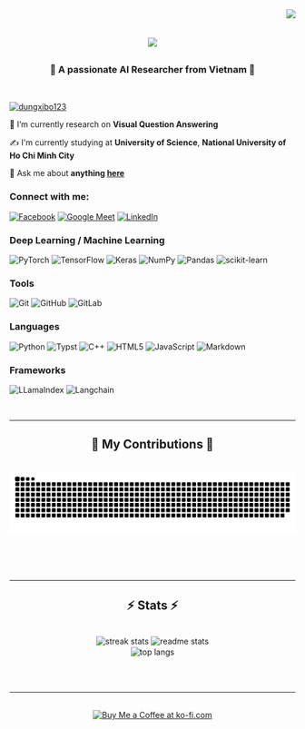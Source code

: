 <img align="right" src="https://visitor-badge.laobi.icu/badge?page_id=Namronaldo08102004.Namronaldo08102004" />

<h1 align="center">
    <img src="https://readme-typing-svg.herokuapp.com/?font=Righteous&size=35&center=true&vCenter=true&width=500&height=70&duration=4000&lines=Hello+everyone!+%F0%9F%91%8B;+I'm+Doan+Dang+Phuong+Nam;Glad+to+meet+you!" />
</h1>

<h3 align="center"> 💪 A passionate AI Researcher from Vietnam 💪</h3>

<br/>

<p align="left"> <a href="https://github.com/ryo-ma/github-profile-trophy"><img src="https://github-profile-trophy.vercel.app/?username=dungxibo123&no-bg=true&theme=radical&margin-w=15&margin-h=15&row=1&column=7" alt="dungxibo123" /></a> </p>
 
🔭 I’m currently research on **Visual Question Answering**

✍️ I'm currently studying at **University of Science**, **National University of Ho Chi Minh City**

💬 Ask me about **anything [here](https://github.com/Namronaldo08102004/Namronaldo08102004/issues)**

<h3 align="left">Connect with me:</h3>
<p align="left">
  
  [![Facebook](https://img.shields.io/badge/Facebook-%231877F2.svg?style=for-the-badge&logo=Facebook&logoColor=white)](https://www.facebook.com/doandangphuongnam)
  [![Google Meet](https://img.shields.io/badge/Google%20Meet-00897B?style=for-the-badge&logo=google-meet&logoColor=white)](https://calendly.com/thanhdoan0910)
  [![LinkedIn](https://img.shields.io/badge/linkedin-%230077B5.svg?style=for-the-badge&logo=linkedin&logoColor=white)](https://www.linkedin.com/in/doandangphuongnam/)
  
</p>

<h3 align="left">Deep Learning / Machine Learning</h3>
<p align="left">

  ![PyTorch](https://img.shields.io/badge/PyTorch-%23EE4C2C.svg?style=for-the-badge&logo=PyTorch&logoColor=white)
  ![TensorFlow](https://img.shields.io/badge/TensorFlow-%23FF6F00.svg?style=for-the-badge&logo=TensorFlow&logoColor=white)
  ![Keras](https://img.shields.io/badge/Keras-%23D00000.svg?style=for-the-badge&logo=Keras&logoColor=white)
  ![NumPy](https://img.shields.io/badge/numpy-%23013243.svg?style=for-the-badge&logo=numpy&logoColor=white)
  ![Pandas](https://img.shields.io/badge/pandas-%23150458.svg?style=for-the-badge&logo=pandas&logoColor=white)
  ![scikit-learn](https://img.shields.io/badge/scikit--learn-%23F7931E.svg?style=for-the-badge&logo=scikit-learn&logoColor=white)

</p>

<h3 align="left">Tools</h3>
<p align="left">

  ![Git](https://img.shields.io/badge/git-%23F05033.svg?style=for-the-badge&logo=git&logoColor=white)
  ![GitHub](https://img.shields.io/badge/github-%23121011.svg?style=for-the-badge&logo=github&logoColor=white)
  ![GitLab](https://img.shields.io/badge/gitlab-%23181717.svg?style=for-the-badge&logo=gitlab&logoColor=white)

</p>

<h3 align="left">Languages</h3>
<p align="left">

  ![Python](https://img.shields.io/badge/python-3670A0?style=for-the-badge&logo=python&logoColor=ffdd54)
  ![Typst](https://img.shields.io/badge/typst-%23008080.svg?style=for-the-badge&logo=latex&logoColor=white)
  ![C++](https://img.shields.io/badge/c++-%2300599C.svg?style=for-the-badge&logo=c%2B%2B&logoColor=white)
  ![HTML5](https://img.shields.io/badge/html5-%23E34F26.svg?style=for-the-badge&logo=html5&logoColor=white)
  ![JavaScript](https://img.shields.io/badge/javascript-%23323330.svg?style=for-the-badge&logo=javascript&logoColor=%23F7DF1E)
  ![Markdown](https://img.shields.io/badge/markdown-%23000000.svg?style=for-the-badge&logo=markdown&logoColor=white)

</p>

<h3 align="left">Frameworks</h3>
<p align="left">

![LLamaIndex](https://img.shields.io/badge/llamaindex-%23092E20.svg?style=for-the-badge&logo=django&logoColor=white)
![Langchain](https://img.shields.io/badge/langchain-%23430098.svg?style=for-the-badge&logo=heroku&logoColor=white)

</p>

<br/>
<hr/>

<div align="center">
  <h2>🐍 My Contributions 🐍</h2>
  <br>
  <img alt="snake eating my contributions" src="https://raw.githubusercontent.com/Namronaldo08102004/Namronaldo08102004/output/github-contribution-grid-snake.svg" />
  
  <br/><br/><br/>
</div>

<hr/>

<h2 align="center">⚡ Stats ⚡</h2>
<br>
<div align=center>
  <img width=390 src="https://github-readme-streak-stats-salesp07.vercel.app/?user=salesp07&count_private=true&theme=react&border_radius=10" alt="streak stats"/>
  <img width=390 src="https://github-readme-stats-salesp07.vercel.app/api?username=salesp07&count_private=true&show_icons=true&theme=react&rank_icon=github&border_radius=10" alt="readme stats" />
  <br/>
  <img width=325 align="center" src="https://github-readme-stats-salesp07.vercel.app/api/top-langs/?username=salesp07&hide=HTML&langs_count=8&layout=compact&theme=react&border_radius=10&size_weight=0.5&count_weight=0.5&exclude_repo=github-readme-stats" alt="top langs" />
</div>

<br/><br/>

<hr/>

<br/>

<div align="center">
<a href='https://ko-fi.com/V7V4RAK9C' target='_blank'><img height='64' style='border:0px;height:64px;' src='https://storage.ko-fi.com/cdn/kofi1.png?v=3' border='0' alt='Buy Me a Coffee at ko-fi.com' /></a>
</div>

<br/>
